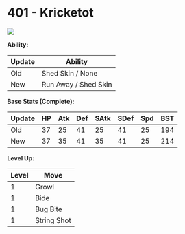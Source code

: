 # 401 - Kricketot
![][401]

**Ability:**

Update | Ability
---    | ---
Old    | Shed Skin / None
New    | Run Away / Shed Skin

**Base Stats (Complete):**

Update | HP | Atk | Def | SAtk | SDef | Spd | BST
---    | ---| --- | --- | ---  | ---  | --- | ---
Old    | 37 |  25 |  41 |  25  |  41  |  25  |  194
New    | 37 |  35 |  41 |  35  |  41  |  25  |  214

**Level Up:**

Level | Move
---   | ---
  1   | Growl
  1   | Bide
  1   | Bug Bite
  1   | String Shot



[401]: /img/pokemon/401.png
